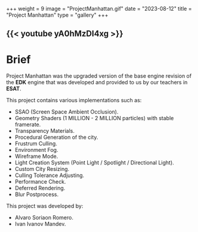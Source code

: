 +++
weight = 9
image = "ProjectManhattan.gif"
date = "2023-08-12"
title = "Project Manhattan"
type = "gallery"
+++

{{< youtube yA0hMzDI4xg >}}
---
# Brief

Project Manhattan was the upgraded version of the base engine revision of the **EDK** engine that was developed and provided to us by our teachers in **ESAT**.

This project contains various implementations such as:

- SSAO (Screen Space Ambient Occlusion).
- Geometry Shaders (1 MILLION - 2 MILLION particles) with stable framerate.
- Transparency Materials.
- Procedural Generation of the city.
- Frustrum Culling.
- Environment Fog.
- Wireframe Mode.
- Light Creation System (Point Light / Spotlight / Directional Light).
- Custom City Resizing.
- Culling Tolerance Adjusting.
- Performance Check.
- Deferred Rendering.
- Blur Postprocess.


This project was developed by:

- Alvaro Soriaon Romero.
- Ivan Ivanov Mandev.